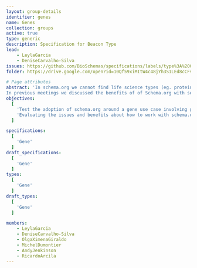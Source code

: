 ```yaml
---
layout: group-details
identifier: genes
name: Genes
collection: groups
active: true
type: generic
description: Specification for Beacon Type
lead:
    - LeylaGarcia
    - DeniseCarvalho-Silva
issues: https://github.com/BioSchemas/specifications/labels/type%3A%20Gene
folder: https://drive.google.com/open?id=10Qf59xiMItW4c48jYh3S1LEd8cCFv0sW

# Page attributes
abstract: 'In schema.org we cannot find life science types (eg. protein, gene, biological pathway) except those types that overlap with healthcare and medicine domains defined by the health schema.org extension (eg. drug, artery).
In previous meetings we discussed the benefits of of Schema.org with several data providers but we also came with a list of concerns that need to be evaluated to be able to encourage data providers to adopt Bioschemas.'
objectives:
  [
    'Test the adoption of schema.org around a gene use case involving gene resources.',
    'Evaluating the issues and benefits about how to work with schema.org and Bioschemas'
  ]

specifications:
  [
    'Gene'
  ]
draft_specifications:
  [
    'Gene'
  ]
types:
  [
    'Gene'
  ]
draft_types:
  [
    'Gene'
  ]

members:
    - LeylaGarcia
    - DeniseCarvalho-Silva
    - OlgaXimenaGiraldo
    - MichelDumontier
    - AndyJenkinson
    - RicardoArcila
---
```

